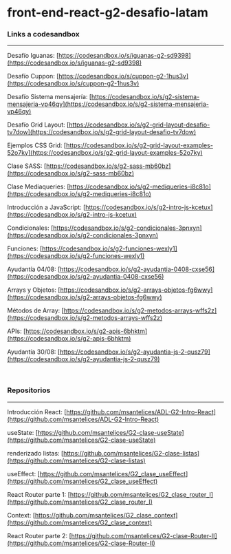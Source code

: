# front-end-react-g2-desafio-latam

### Links a codesandbox
---

Desafío Iguanas: [https://codesandbox.io/s/iguanas-g2-sd9398](https://codesandbox.io/s/iguanas-g2-sd9398)

Desafío Cuppon: [https://codesandbox.io/s/cuppon-g2-1hus3v](https://codesandbox.io/s/cuppon-g2-1hus3v)

Desafío Sistema mensajería: [https://codesandbox.io/s/g2-sistema-mensajeria-vp46qy](https://codesandbox.io/s/g2-sistema-mensajeria-vp46qy)

Desafío Grid Layout: [https://codesandbox.io/s/g2-grid-layout-desafio-tv7dow](https://codesandbox.io/s/g2-grid-layout-desafio-tv7dow)

Ejemplos CSS Grid: [https://codesandbox.io/s/g2-grid-layout-examples-52o7ky](https://codesandbox.io/s/g2-grid-layout-examples-52o7ky)

Clase SASS: [https://codesandbox.io/s/g2-sass-mb60bz](https://codesandbox.io/s/g2-sass-mb60bz)

Clase Mediaqueries: [https://codesandbox.io/s/g2-mediqueries-i8c81o](https://codesandbox.io/s/g2-mediqueries-i8c81o)

Introducción a JavaScript: [https://codesandbox.io/s/g2-intro-js-kcetux](https://codesandbox.io/s/g2-intro-js-kcetux)

Condicionales: [https://codesandbox.io/s/g2-condicionales-3pnxyn](https://codesandbox.io/s/g2-condicionales-3pnxyn)

Funciones: [https://codesandbox.io/s/g2-funciones-wexly1](https://codesandbox.io/s/g2-funciones-wexly1)

Ayudantía 04/08: [https://codesandbox.io/s/g2-ayudantia-0408-cxse56](https://codesandbox.io/s/g2-ayudantia-0408-cxse56)

Arrays y Objetos: [https://codesandbox.io/s/g2-arrays-objetos-fg6wwy](https://codesandbox.io/s/g2-arrays-objetos-fg6wwy)

Métodos de Array: [https://codesandbox.io/s/g2-metodos-arrays-wffs2z](https://codesandbox.io/s/g2-metodos-arrays-wffs2z)

APIs: [https://codesandbox.io/s/g2-apis-6bhktm](https://codesandbox.io/s/g2-apis-6bhktm)

Ayudantía 30/08: [https://codesandbox.io/s/g2-ayudantia-js-2-qusz79](https://codesandbox.io/s/g2-ayudantia-js-2-qusz79)

<br>

### Repositorios
---

Introducción React: [https://github.com/msantelices/ADL-G2-Intro-React](https://github.com/msantelices/ADL-G2-Intro-React)

useState: [https://github.com/msantelices/G2-clase-useState](https://github.com/msantelices/G2-clase-useState)

renderizado listas: [https://github.com/msantelices/G2-clase-listas](https://github.com/msantelices/G2-clase-listas)

useEffect: [https://github.com/msantelices/G2_clase_useEffect](https://github.com/msantelices/G2_clase_useEffect)

React Router parte 1: [https://github.com/msantelices/G2_clase_router_I](https://github.com/msantelices/G2_clase_router_I)

Context: [https://github.com/msantelices/G2_clase_context](https://github.com/msantelices/G2_clase_context)

React Router parte 2: [https://github.com/msantelices/G2-clase-Router-II](https://github.com/msantelices/G2-clase-Router-II)

